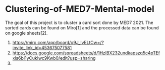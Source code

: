 # Clustering-of-MED7-Mental-model

The goal of this project is to cluster a card sort done by MED7 2021. The sorted cards can be found on Miro[1] and the processed data can be found on google sheets[2].

1. https://miro.com/app/board/o9J_lvELtCw=/?invite_link_id=453675077581 
2. https://docs.google.com/spreadsheets/d/1HzIBX232undkapszq5c4pTEfxls6bI1yCukIwc9Kwb0/edit?usp=sharing
3. 
